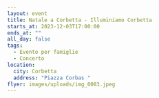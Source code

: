 ```yaml
---
layout: event
title: Natale a Corbetta - Illuminiamo Corbetta
starts_at: 2023-12-03T17:00:00
ends_at: ""
all_day: false
tags:
  - Evento per famiglie
  - Concerto
location:
  city: Corbetta
  address: "Piazza Corbas "
flyer: images/uploads/img_0083.jpeg
---
```

